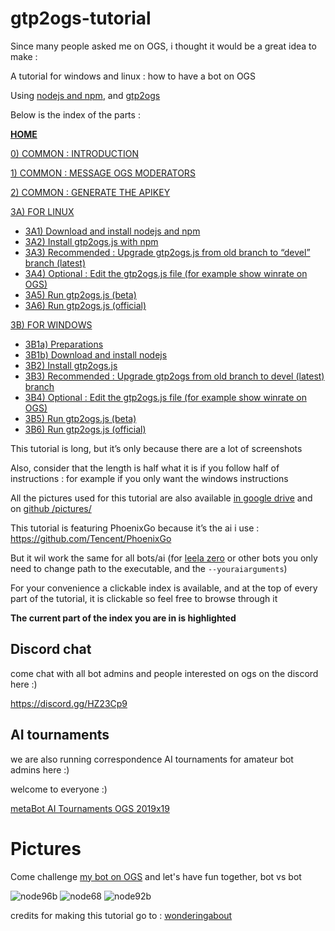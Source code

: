 # gtp2ogs-tutorial
Since many people asked me on OGS, i thought it would be a great idea to make :

A tutorial for windows and linux : how to have a bot on OGS

Using [nodejs and npm](https://nodejs.org/en/download/), and [gtp2ogs](https://github.com/online-go/gtp2ogs)


Below is the index of the parts : 

[**HOME**](https://github.com/wonderingabout/gtp2ogs-tutorial)

[0) COMMON : INTRODUCTION](/docs/0-common-introduction.md)

[1) COMMON : MESSAGE OGS MODERATORS](/docs/1-common-message-ogs-moderators.md)

[2) COMMON : GENERATE THE APIKEY](/docs/2-common-generate-the-apikey.md)

[3A) FOR LINUX](/docs/3A0-FOR-LINUX.md)
  - [3A1) Download and install nodejs and npm](/docs/3A1-linux-download-install-nodejs.md)
  - [3A2) Install gtp2ogs.js with npm](/docs/3A2-linux-install-gt2ogs-js-with-npm.md)
  - [3A3) Recommended : Upgrade gtp2ogs.js from old branch to “devel” branch (latest)](/docs/3A3-linux-optional-upgrade-to-devel.md)
  - [3A4) Optional : Edit the gtp2ogs.js file (for example show winrate on OGS)](/docs/3A4-linux-optional-edit-gtp2ogs-js-file.md)
  - [3A5) Run gtp2ogs.js (beta)](/docs/3A5-linux-run-gtp2ogs-js-beta.md)
  - [3A6) Run gtp2ogs.js (official)](/docs/3A6-linux-run-gtp2ogs-js-beta.md)


[3B) FOR WINDOWS](/docs/3B0-FOR-WINDOWS.md)

  - [3B1a) Preparations](/docs/3B1a-windows-preparations.md)
  - [3B1b) Download and install nodejs](/docs/3B1b-windows-download-install-nodejs.md)
  - [3B2) Install gtp2ogs.js](/docs/3B2-windows-install-gt2ogs-js-with-npm.md)
  - [3B3) Recommended : Upgrade gtp2ogs from old branch to devel (latest) branch](/docs/3B3-windows-optional-upgrade-to-devel.md)
  - [3B4) Optional : Edit the gtp2ogs.js file (for example show winrate on OGS)](/docs/3B4-windows-optional-edit-gtp2ogs-js-file.md)
  - [3B5) Run gtp2ogs.js (beta)](/docs/3B5-windows-run-gtp2ogs-js-beta.md)
  - [3B6) Run gtp2ogs.js (official)](/docs/3B6-windows-run-gtp2ogs-js-beta.md)



This tutorial is long, but it’s only because there are a lot of screenshots

Also, consider that the length is half what it is if you follow half of instructions : for example if you only want the windows instructions

All the pictures used for this tutorial are also available [in google drive]( https://drive.google.com/drive/folders/1IgnnyQapOVqG9Gn6zHrP93LxO5qC6IVZ?usp=sharing) and on [github /pictures/](/pictures/)

This tutorial is featuring PhoenixGo because it’s the ai i use : https://github.com/Tencent/PhoenixGo 

But it wil work the same for all bots/ai
(for [leela zero](https://github.com/gcp/leela-zero) or other bots you only need to change path to the executable, and the `--youraiarguments`)

For your convenience a clickable index is available, and at the top of every part of the tutorial, it is clickable so feel free to browse through it

**The current part of the index you are in is highlighted** 

## Discord chat

come chat with all bot admins and people interested on ogs on the discord here :)

https://discord.gg/HZ23Cp9

## AI tournaments

we are also running correspondence AI tournaments for amateur bot admins here :)

welcome to everyone :)

[metaBot AI Tournaments OGS 2019x19](https://online-go.com/group/3211)

# Pictures

Come challenge [my bot on OGS](https://online-go.com/player/592558) and let's have fun together, bot vs bot

![node96b](https://github.com/wonderingabout/gtp2ogs-tutorial/blob/master/pictures/node96b.png?raw=true)
![node68](https://github.com/wonderingabout/gtp2ogs-tutorial/blob/master/pictures/node68.PNG?raw=true)
![node92b](https://github.com/wonderingabout/gtp2ogs-tutorial/blob/master/pictures/node92b.png?raw=true)

credits for making this tutorial go to : [wonderingabout](https://github.com/wonderingabout)
